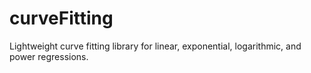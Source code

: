 # curveFitting
Lightweight curve fitting library for linear, exponential, logarithmic,  and power regressions.
